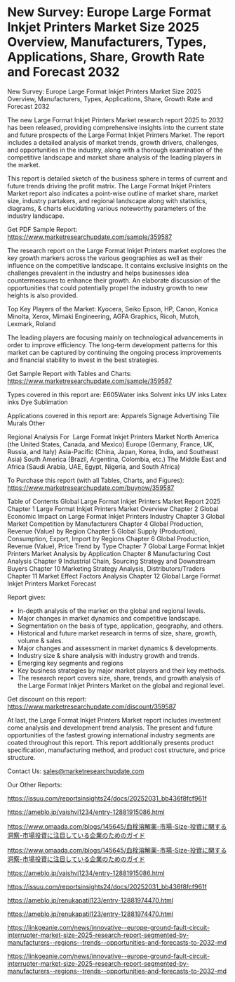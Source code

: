 # New Survey: Europe Large Format Inkjet Printers Market Size 2025 Overview, Manufacturers, Types, Applications, Share, Growth Rate and Forecast 2032

New Survey: Europe Large Format Inkjet Printers Market Size 2025 Overview, Manufacturers, Types, Applications, Share, Growth Rate and Forecast 2032

The new Large Format Inkjet Printers Market research report 2025 to 2032 has been released, providing comprehensive insights into the current state and future prospects of the Large Format Inkjet Printers Market. The report includes a detailed analysis of market trends, growth drivers, challenges, and opportunities in the industry, along with a thorough examination of the competitive landscape and market share analysis of the leading players in the market.

This report is detailed sketch of the business sphere in terms of current and future trends driving the profit matrix. The Large Format Inkjet Printers Market report also indicates a point-wise outline of market share, market size, industry partakers, and regional landscape along with statistics, diagrams, & charts elucidating various noteworthy parameters of the industry landscape.

Get PDF Sample Report: https://www.marketresearchupdate.com/sample/359587

The research report on the Large Format Inkjet Printers market explores the key growth markers across the various geographies as well as their influence on the competitive landscape. It contains exclusive insights on the challenges prevalent in the industry and helps businesses idea countermeasures to enhance their growth. An elaborate discussion of the opportunities that could potentially propel the industry growth to new heights is also provided.

Top Key Players of the Market:
Kyocera, Seiko Epson, HP, Canon, Konica Minolta, Xerox, Mimaki Engineering, AGFA Graphics, Ricoh, Mutoh, Lexmark, Roland


The leading players are focusing mainly on technological advancements in order to improve efficiency. The long-term development patterns for this market can be captured by continuing the ongoing process improvements and financial stability to invest in the best strategies.

Get Sample Report with Tables and Charts: https://www.marketresearchupdate.com/sample/359587

Types covered in this report are:
E605Water inks
Solvent inks
UV inks
Latex inks
Dye Sublimation


Applications covered in this report are:
Apparels
Signage
Advertising
Tile Murals
Other


Regional Analysis For  Large Format Inkjet Printers Market
North America (the United States, Canada, and Mexico)
Europe (Germany, France, UK, Russia, and Italy)
Asia-Pacific (China, Japan, Korea, India, and Southeast Asia)
South America (Brazil, Argentina, Colombia, etc.)
The Middle East and Africa (Saudi Arabia, UAE, Egypt, Nigeria, and South Africa)

To Purchase this report (with all Tables, Charts, and Figures): https://www.marketresearchupdate.com/buynow/359587

Table of Contents
Global Large Format Inkjet Printers Market Report 2025
Chapter 1 Large Format Inkjet Printers Market Overview
Chapter 2 Global Economic Impact on Large Format Inkjet Printers Industry
Chapter 3 Global Market Competition by Manufacturers
Chapter 4 Global Production, Revenue (Value) by Region
Chapter 5 Global Supply (Production), Consumption, Export, Import by Regions
Chapter 6 Global Production, Revenue (Value), Price Trend by Type
Chapter 7 Global Large Format Inkjet Printers Market Analysis by Application
Chapter 8 Manufacturing Cost Analysis
Chapter 9 Industrial Chain, Sourcing Strategy and Downstream Buyers
Chapter 10 Marketing Strategy Analysis, Distributors/Traders
Chapter 11 Market Effect Factors Analysis
Chapter 12 Global Large Format Inkjet Printers Market Forecast

Report gives:

- In-depth analysis of the market on the global and regional levels.
- Major changes in market dynamics and competitive landscape.
- Segmentation on the basis of type, application, geography, and others.
- Historical and future market research in terms of size, share, growth, volume & sales.
- Major changes and assessment in market dynamics & developments.
- Industry size & share analysis with industry growth and trends.
- Emerging key segments and regions
- Key business strategies by major market players and their key methods.
- The research report covers size, share, trends, and growth analysis of the Large Format Inkjet Printers Market on the global and regional level.

Get discount on this report: https://www.marketresearchupdate.com/discount/359587

At last, the Large Format Inkjet Printers Market report includes investment come analysis and development trend analysis. The present and future opportunities of the fastest growing international industry segments are coated throughout this report. This report additionally presents product specification, manufacturing method, and product cost structure, and price structure.

Contact Us:
sales@marketresearchupdate.com

Our Other Reports:

https://issuu.com/reportsinsights24/docs/20252031_bb436f8fcf961f

https://ameblo.jp/vaishvi1234/entry-12881915086.html

https://www.omaada.com/blogs/145645/血栓溶解薬-市場-Size-投資に関する洞察-市場投資に注目している企業のためのガイド

https://www.omaada.com/blogs/145645/血栓溶解薬-市場-Size-投資に関する洞察-市場投資に注目している企業のためのガイド

https://ameblo.jp/vaishvi1234/entry-12881915086.html

https://issuu.com/reportsinsights24/docs/20252031_bb436f8fcf961f

https://ameblo.jp/renukapatil123/entry-12881974470.html

https://ameblo.jp/renukapatil123/entry-12881974470.html

https://linkgeanie.com/news/innovative--europe-ground-fault-circuit-interrupter-market-size-2025-research-report-segmented-by-manufacturers--regions--trends--opportunities-and-forecasts-to-2032-md

https://linkgeanie.com/news/innovative--europe-ground-fault-circuit-interrupter-market-size-2025-research-report-segmented-by-manufacturers--regions--trends--opportunities-and-forecasts-to-2032-md

